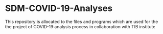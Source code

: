 # SDM-COVID-19-Analyses
This repository is allocated to the files and programs which are used for the the project of COVID-19 analysis process in collaboration with TIB institute
